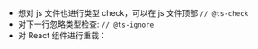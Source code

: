 - 想对 js 文件也进行类型 check，可以在 js 文件顶部 `// @ts-check`
- 对下一行忽略类型检查: `// @ts-ignore`
- 对 React 组件进行重载：

```ts

```
